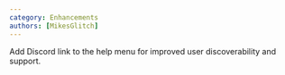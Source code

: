 ```yaml
---
category: Enhancements
authors: [MikesGlitch]
---
```


Add Discord link to the help menu for improved user discoverability and support.
